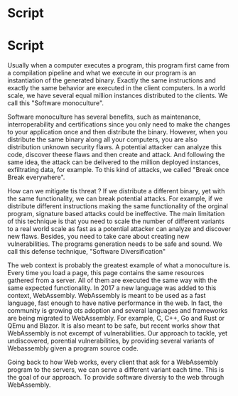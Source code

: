 # Script

# Script

  

Usually when a computer executes a program, this program first came from a compilation pipeline and what we execute in our program is an instantiation of the generated binary. Exactly the same instructions and exactly the same behavior are executed in the client computers. In a world scale, we have several equal million instances distributed to the clients. We call this "Software monoculture".



Software monoculture has several benefits, such as maintenance, interroperability and certifications since you only need to make the changes to your application once and then distribute the binary. However, when you distribute the same binary along all your computers, you are also distribution unknown security flaws. A potential attacker can analyze this code, discover theese flaws and then create and attack. And following the same idea, the attack can be delivered to the million deployed instances, exfiltrating data, for example. To this kind of attacks, we called "Break once Break everywhere".



How can we mitigate tis threat ? If we distribute a different binary, yet with the same functionality, we can break potential attacks. For example, if we distribute different instructions making the same functionality of the orginal program, signature based attacks could be ineffective. The main limitation of this technique is that you need to scale the number of different variants to a real world scale as fast as a potential attacker can analyze and discover new flaws. Besides, you need to take care about creating new vulnerabilities. The programs generation needs to be safe and sound. We call this defense technique, "Software Diversification"





The web context is probably the greatest example of what a monoculture is. Every time you load a page, this page contains the same resources gathered from a server. All of them are executed the same way with the same expected functionality. In 2017 a new language was added to this context, WebAssembly. WebAssembly is meant to be used as a fast language, fast enough to have native performance in the web. In fact, the community is growing ots adoption and several languages and frameworks are being migrated to WebAssembly. For example, C, C++, Go and Rust or  QEmu and Blazor.  It is also meant to be safe, but recent works show that WebAssembly is not excempt of vulnerabilities. Our approach to tackle, yet undiscovered, porential vulnerabilities, by providing several variants of Webassembly given a program source code.



Going back to how Web works, every client that ask for a WebAssembly program to the servers, we can serve a different variant each time. This is the goal of our approach. To provide software diversiy to the web through WebAssembly.


 
